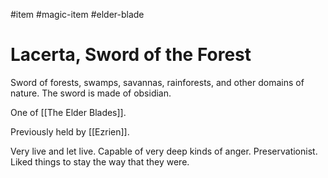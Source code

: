 #item #magic-item #elder-blade
# Lacerta, Sword of the Forest 
Sword of forests, swamps, savannas, rainforests, and other domains of nature. The sword is made of obsidian. 

One of [[The Elder Blades]].

Previously held by [[Ezrien]].

Very live and let live. Capable of very deep kinds of anger. Preservationist. Liked things to stay the way that they were.